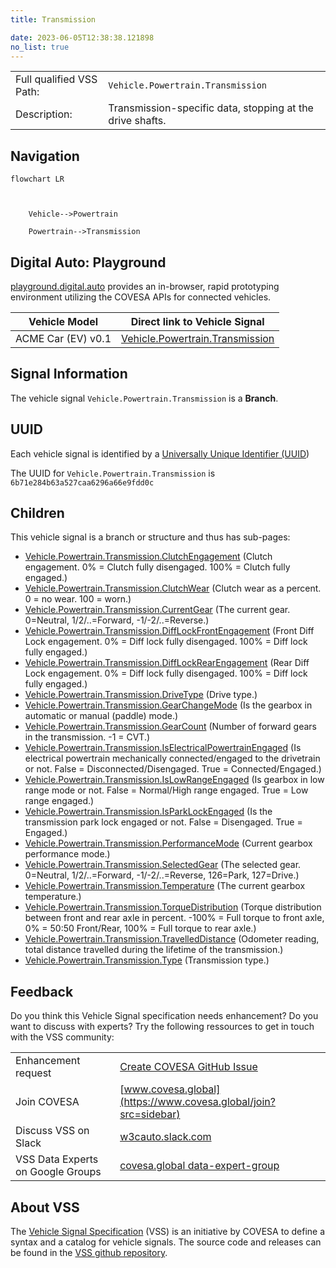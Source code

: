 ```yaml
---
title: Transmission

date: 2023-06-05T12:38:38.121898
no_list: true
---
```



| | |
|---|---|
| Full qualified VSS Path: | `Vehicle.Powertrain.Transmission` |
| Description: | Transmission-specific data, stopping at the drive shafts. |

## Navigation

```mermaid
flowchart LR



    Vehicle-->Powertrain

    Powertrain-->Transmission

```


## Digital Auto: Playground

[playground.digital.auto](http://digital.auto) provides an in-browser, rapid prototyping environment utilizing the COVESA APIs for connected vehicles. 

| Vehicle Model | Direct link to Vehicle Signal |
|---|---|
| ACME Car (EV) v0.1 | [Vehicle.Powertrain.Transmission](https://digitalauto.netlify.app/model/STLWzk1WyqVVLbfymb4f/cvi/list/Vehicle.Powertrain.Transmission/) |


## Signal Information




The vehicle signal `Vehicle.Powertrain.Transmission` is a **Branch**.





## UUID

Each vehicle signal is identified by a [Universally Unique Identifier (UUID](https://en.wikipedia.org/wiki/Universally_unique_identifier))

The UUID for `Vehicle.Powertrain.Transmission` is `6b71e284b63a527caa6296a66e9fdd0c`

## Children

This vehicle signal is a branch or structure and thus has sub-pages:

- [Vehicle.Powertrain.Transmission.ClutchEngagement](clutchengagement/) (Clutch engagement. 0% = Clutch fully disengaged. 100% = Clutch fully engaged.)
- [Vehicle.Powertrain.Transmission.ClutchWear](clutchwear/) (Clutch wear as a percent. 0 = no wear. 100 = worn.)
- [Vehicle.Powertrain.Transmission.CurrentGear](currentgear/) (The current gear. 0=Neutral, 1/2/..=Forward, -1/-2/..=Reverse.)
- [Vehicle.Powertrain.Transmission.DiffLockFrontEngagement](difflockfrontengagement/) (Front Diff Lock engagement. 0% = Diff lock fully disengaged. 100% = Diff lock fully engaged.)
- [Vehicle.Powertrain.Transmission.DiffLockRearEngagement](difflockrearengagement/) (Rear Diff Lock engagement. 0% = Diff lock fully disengaged. 100% = Diff lock fully engaged.)
- [Vehicle.Powertrain.Transmission.DriveType](drivetype/) (Drive type.)
- [Vehicle.Powertrain.Transmission.GearChangeMode](gearchangemode/) (Is the gearbox in automatic or manual (paddle) mode.)
- [Vehicle.Powertrain.Transmission.GearCount](gearcount/) (Number of forward gears in the transmission. -1 = CVT.)
- [Vehicle.Powertrain.Transmission.IsElectricalPowertrainEngaged](iselectricalpowertrainengaged/) (Is electrical powertrain mechanically connected/engaged to the drivetrain or not. False = Disconnected/Disengaged. True = Connected/Engaged.)
- [Vehicle.Powertrain.Transmission.IsLowRangeEngaged](islowrangeengaged/) (Is gearbox in low range mode or not. False = Normal/High range engaged. True = Low range engaged.)
- [Vehicle.Powertrain.Transmission.IsParkLockEngaged](isparklockengaged/) (Is the transmission park lock engaged or not. False = Disengaged. True = Engaged.)
- [Vehicle.Powertrain.Transmission.PerformanceMode](performancemode/) (Current gearbox performance mode.)
- [Vehicle.Powertrain.Transmission.SelectedGear](selectedgear/) (The selected gear. 0=Neutral, 1/2/..=Forward, -1/-2/..=Reverse, 126=Park, 127=Drive.)
- [Vehicle.Powertrain.Transmission.Temperature](temperature/) (The current gearbox temperature.)
- [Vehicle.Powertrain.Transmission.TorqueDistribution](torquedistribution/) (Torque distribution between front and rear axle in percent. -100% = Full torque to front axle, 0% = 50:50 Front/Rear, 100% = Full torque to rear axle.)
- [Vehicle.Powertrain.Transmission.TravelledDistance](travelleddistance/) (Odometer reading, total distance travelled during the lifetime of the transmission.)
- [Vehicle.Powertrain.Transmission.Type](type/) (Transmission type.)


## Feedback

Do you think this Vehicle Signal specification needs enhancement? Do you want to discuss with experts? Try the following ressources to get in touch with the VSS community:

| | |
|---|---|
| Enhancement request | [Create COVESA GitHub Issue](https://github.com/COVESA/vehicle_signal_specification/issues/new?body=Please+describe+your+feedback&title=Signal+feedback+Vehicle.Powertrain.Transmission) |
| Join COVESA | [www.covesa.global](https://www.covesa.global/join?src=sidebar) |
| Discuss VSS on Slack | [w3cauto.slack.com](http://w3cauto.slack.com/) |
| VSS Data Experts on Google Groups | [covesa.global data-expert-group](https://groups.google.com/a/covesa.global/g/data-expert-group) |

## About VSS

The [Vehicle Signal Specification](https://covesa.github.io/vehicle_signal_specification/) (VSS)
is an initiative by COVESA to define a syntax and a catalog for vehicle signals.
The source code and releases can be found in the [VSS github repository](https://github.com/COVESA/vehicle_signal_specification).

